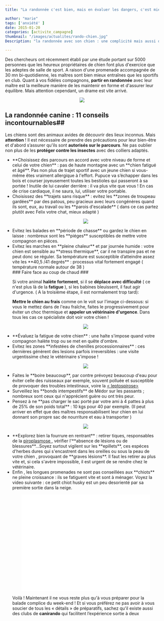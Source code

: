 ```yaml
---
title: "La randonnée c'est bien, mais en évaluer les dangers, c'est mieux."

author: "marie"
tags: ['anxiété' ]
date: 2015-01-20
categories: [activite_campagne]
thumbnail: "/images/actualites/rando-chien.jpg"
Description: "la randonnée avec son chien : une complicité mais aussi des dangers à connaitre "

---
```



Des chercheurs ont récemment établi par une étude portant sur 5000 personnes que les heureux propriétaires de chien font plus d'exercice que les adeptes de salle de sport. A raison d'une promenade accompagnée de 30 mn bi-quotidienne, les maîtres sont bien mieux entraînes que les sportifs en club. Quant à vos fidéles compagnons, **partir en randonnée** avec leur maître est la meilleure manière de les maintenir en forme et d'assurer leur équilibre. Mais attention cependant, un drame est vite arrivé.

<p align="center"><img src= "/images/actualites/rando-chien.jpg"></p>

## La randonnée canine : 11 conseils incontournables##
Les chiens sont des animaux avides de découvrir des lieux inconnus. Mais **attention** ! Il est nécessaire de prendre des précautions pour leur bien-être et d'abord s’assurer qu'ils sont **autorisés sur le parcours**. Ne pas oublier non plus de les **protéger contre les insectes** avec des colliers adaptés.
<ul>
<li> **Choisissez des parcours en accord avec votre niveau de forme et celui de votre chien** : pas de haute montagne avec un **chien fatigué et âgé**. Pas non plus de trajet sportif avec un jeune chien si vous-même êtes vraiment allergique à l'effort. Pupuce va s’échapper dans les bois et courser joyeusement toutes les bestioles qui passeront à sa portée ! Inutile de lui cavaler derrière : il va plus vite que vous ! En cas de crise cardiaque, il ne saura, lui, utiliser votre portable. </li>

<li>Choisissez des **trajets sans risque** : evitez les **zones de troupeau gardées** par des patous, peu gracieux avec leurs congénères quand ils sont, eux, au travail ou les **parois d'escalade**  ( dans ce cas partez plutôt avec Felix votre chat, mieux adapté )</li>

<p align="center"><img src= "/images/actualites/chien-qui-escalade.jpg"></p>

<li>Evitez les balades en **période de chasse** ou gardez le chien en laisse : nombreux sont les **piéges** susceptibles de mettre votre compagnon en piéces.</li>

<li>Evitez les marches en **pleine chaleur** et par journée humide : votre chien est sensible au **stress thermique**, car il ne transpire pas et ne peut donc se réguler. Sa température est susceptible d’atteindre assez vite les **40,5 /41 degrés** : processus vital fortement engagé ( température normale autour de 38 ) </li>
### Faire face au coup de chaud ###

Si votre animal **halète fortement**, si il se **déplace avec difficulté** ( ce n'est plus là de la **fatigue** ), si les babines bleuissent, il faut agir d'urgence. ( A la troisième étape, il est normalement trop tard):

**Mettre le chien au frais** comme on le voit sur l'image ci-dessous: si vous le mettez dans de l'eau fraîche, faites le progressivement pour éviter un choc thermique et **appeler un vétérinaire d'urgence**. Dans tous les cas ce spécialiste doit voir votre chien !

<p align="center"><img src= "/images/actualites/baignoire-chien-coup-de-chaleur.jpg"></p>

<li>**Évaluez la fatigue de votre chien** : une halte s'impose quand votre compagnon halète trop ou se met en quête d'ombre.</li>

<li> Evitez les zones **infestées de chenilles processionnaires** : ces dernières génèrent des lesions parfois irreversibles : une visite urgentissime chez le vétérinaire s'impose ! </li>

<p align="center"><img src= "/images/actualites/processionnaire.jpg"></p>

<li> Faites le **boire beaucoup**, par contre prévoyez beaucoup d'eau pour éviter celle des ruisseaux par exemple, souvent polluée et susceptible de provoquer des troubles intestinaux, voire la  <a href="http://fr.wikipedia.org/wiki/Leptospirose" target="_blank">< leptospirose> </a> </li>

<li> Surveillez les **bonds intempestifs** de Médor sur les passants ; nombreux sont ceux qui n'apprécient guère ou ont très peur. </li>

 <li> Pensez à ne **pas charger le sac porté par votre ami à 4 pattes à plus de 25% de son poids total** : 10 kgs pour 40 par exemple. (Il peut arriver en effet que des maîtres responsabilisent leur chien en lui donnant son propre sac de nourriture et eau à transporter )</li>

 <p align="center"><img src= "/images/actualites/sacados.jpg"></p>

 <li> **Explorez bien la fourrure en rentrant** : retirer tiques, responsables de la <a href=" http://www.crel.fr/infosante/piroplasmose_canine_babesiose_infosante2.php" target="_blank">  piroplasmose </a>, vérifier l'**absence de lésions ou de blessures**...Soyez surtout vigilent sur les **epillets**, ces espéces d'herbes dures qui s'encastrent dans les oreilles ou sous la peau de votre chien , provoquant de **graves lésions**. Il faut les retirer au plus vite et, si cela s'avère impossible, il est urgent de se rendre chez le vétérinaire.   </a> </li>

<li>  Enfin , les longues promenades ne sont pas conseillées aux **chiots** ne pleine croissance : ils se fatiguent vite et sont à ménager.
Voyez la video suivante : ce petit chiot husky est un peu desorienté par sa première sortie dans la neige.

<p align="center"><iframe width="420" height="315" src="//www.youtube.com/embed/ItfKtXSCYWw" frameborder="0" allowfullscreen></iframe>




Voilà ! Maintenant il ne vous reste plus qu'à vous préparer pour la balade complice du week-end ! Et si vous préférez ne pas avoir à vous soucier de tous les « détails » de préparatifs, sachez qu'il existe aussi des clubs de **canirando** qui facilitent l’expérience sortie à deux




